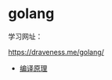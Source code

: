 # golang

学习网址：

https://draveness.me/golang/



* [编译原理](https://github.com/LetLifeStop/golang/blob/master/%E7%AC%AC%E4%B8%80%E7%AB%A0%20%E7%BC%96%E8%AF%91%E5%8E%9F%E7%90%86.md)
